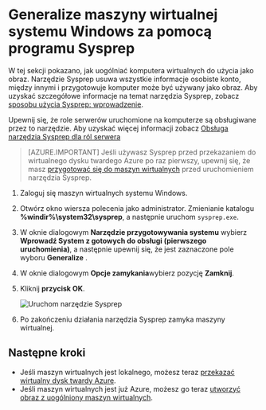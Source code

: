 <properties
    pageTitle="Uogólnianie instalacji systemu Windows wirtualnego dysku twardego | Microsoft Azure"
    description="Dowiedz się użyć narzędzia Sysprep uogólniać maszyn wirtualnych systemu Windows do użytku z modelu wdrożenia Menedżera zasobów."
    services="virtual-machines-windows"
    documentationCenter=""
    authors="cynthn"
    manager="timlt"
    editor="tysonn"
    tags="azure-resource-manager"/>

<tags
    ms.service="virtual-machines-windows"
    ms.workload="infrastructure-services"
    ms.tgt_pltfrm="vm-windows"
    ms.devlang="na"
    ms.topic="article"
    ms.date="10/20/2016"
    ms.author="cynthn"/>
    
    
    
    
# <a name="generalize-a-windows-virtual-machine-using-sysprep"></a>Generalize maszyny wirtualnej systemu Windows za pomocą programu Sysprep

W tej sekcji pokazano, jak uogólniać komputera wirtualnych do użycia jako obraz. Narzędzie Sysprep usuwa wszystkie informacje osobiste konto, między innymi i przygotowuje komputer może być używany jako obraz. Aby uzyskać szczegółowe informacje na temat narzędzia Sysprep, zobacz [sposobu użycia Sysprep: wprowadzenie](http://technet.microsoft.com/library/bb457073.aspx).

Upewnij się, że role serwerów uruchomione na komputerze są obsługiwane przez to narzędzie. Aby uzyskać więcej informacji zobacz [Obsługa narzędzia Sysprep dla ról serwera](https://msdn.microsoft.com/windows/hardware/commercialize/manufacture/desktop/sysprep-support-for-server-roles)

>[AZURE.IMPORTANT] Jeśli używasz Sysprep przed przekazaniem do wirtualnego dysku twardego Azure po raz pierwszy, upewnij się, że masz [przygotować się do maszyn wirtualnych](virtual-machines-windows-prepare-for-upload-vhd-image.md) przed uruchomieniem narzędzia Sysprep. 

1. Zaloguj się maszyn wirtualnych systemu Windows.

2. Otwórz okno wiersza polecenia jako administrator. Zmienianie katalogu **%windir%\system32\sysprep**, a następnie uruchom `sysprep.exe`.

3. W oknie dialogowym **Narzędzie przygotowywania systemu** wybierz **Wprowadź System z gotowych do obsługi (pierwszego uruchomienia)**, a następnie upewnij się, że jest zaznaczone pole wyboru **Generalize** .

4. W oknie dialogowym **Opcje zamykania**wybierz pozycję **Zamknij**.

5. Kliknij **przycisk OK**.

    ![Uruchom narzędzie Sysprep](./media/virtual-machines-windows-upload-image/sysprepgeneral.png)

6. Po zakończeniu działania narzędzia Sysprep zamyka maszyny wirtualnej. 

## <a name="next-steps"></a>Następne kroki

- Jeśli maszyn wirtualnych jest lokalnego, możesz teraz [przekazać wirtualny dysk twardy Azure](virtual-machines-windows-upload-image.md).
- Jeśli maszyn wirtualnych jest już Azure, możesz go teraz [utworzyć obraz z uogólniony maszyn wirtualnych](virtual-machines-windows-capture-image.md).